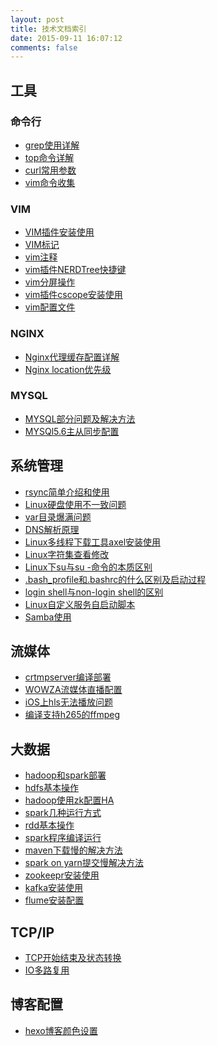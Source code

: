 ```yaml
---
layout: post
title: 技术文档索引
date: 2015-09-11 16:07:12
comments: false
---
```


## 工具

### 命令行

* [grep使用详解](http://mufool.com/2016/07/13/linux-grep/)
* [top命令详解](http://mufool.com/2016/07/13/linux-top/)
* [curl常用参数](http://mufool.com/2016/07/08/curl/)
* [vim命令收集](http://mufool.com/2016/07/06/vim-cmd/)

### VIM

* [VIM插件安装使用](http://mufool.com/2016/07/08/vim-install-and-use/)
* [VIM标记](http://mufool.com/2016/07/11/vim-mark/)
* [vim注释](http://mufool.com/2016/07/11/vim-commenter/)
* [vim插件NERDTree快捷键](http://mufool.com/2016/07/08/vim-nerdtree/)
* [vim分屏操作](http://mufool.com/2016/07/08/vim-split/)
* [vim插件cscope安装使用](http://mufool.com/2016/07/07/vim-cscope/)
* [vim配置文件](http://mufool.com/2016/07/06/vim-vimrc/)

### NGINX

* [Nginx代理缓存配置详解](http://mufool.com/2016/10/28/nginx-proxy-cache/)
* [Nginx location优先级](http://mufool.com/2016/10/28/nginx-location/)

### MYSQL

* [MYSQL部分问题及解决方法](http://mufool.com/2016/07/11/mysql-tips/)
* [MYSQl5.6主从同步配置]()

## 系统管理

* [rsync简单介绍和使用](http://mufool.com/2016/07/11/rsync-use/)
* [Linux硬盘使用不一致问题](http://mufool.com/2016/07/13/df-du/)
* [var目录爆满问题](http://mufool.com/2016/07/11/linux-clientmqueue/)
* [DNS解析原理](http://mufool.com/2016/10/11/dns-parse/)
* [Linux多线程下载工具axel安装使用](http://mufool.com/2017/05/15/linux-axel/)
* [Linux字符集查看修改](http://mufool.com/2017/05/15/linux-character/)
* [Linux下su与su -命令的本质区别]()
* [.bash_profile和.bashrc的什么区别及启动过程]()
* [login shell与non-login shell的区别]()
* [Linux自定义服务自启动脚本]()
* [Samba使用]()

## 流媒体

* [crtmpserver编译部署](http://mufool.com/2016/07/13/rtmpd-deploy/)
* [WOWZA流媒体直播配置](http://mufool.com/2015/09/22/wowza/)
* [iOS上hls无法播放问题](http://mufool.com/2016/08/01/hls-ios-profile/)
* [编译支持h265的ffmpeg](http://mufool.com/2016/09/20/ffmpeg-h265/)

## 大数据

* [hadoop和spark部署]()
* [hdfs基本操作]()
* [hadoop使用zk配置HA]()
* [spark几种运行方式]()
* [rdd基本操作]()
* [spark程序编译运行]()
* [maven下载慢的解决方法]()
* [spark on yarn提交慢解决方法]()
* [zookeepr安装使用]()
* [kafka安装使用]()
* [flume安装配置]()

## TCP/IP

* [TCP开始结束及状态转换](http://mufool.com/2016/10/11/tcp-open-close/)
* [IO多路复用]()

## 博客配置

* [hexo博客颜色设置](http://mufool.com/2016/07/18/hexo-tips/)
